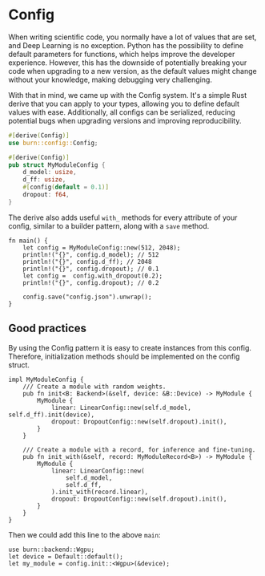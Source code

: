 # Config

When writing scientific code, you normally have a lot of values that are set, and Deep Learning is
no exception. Python has the possibility to define default parameters for functions, which helps
improve the developer experience. However, this has the downside of potentially breaking your code
when upgrading to a new version, as the default values might change without your knowledge, making
debugging very challenging.

With that in mind, we came up with the Config system. It's a simple Rust derive that you can apply
to your types, allowing you to define default values with ease. Additionally, all configs can be
serialized, reducing potential bugs when upgrading versions and improving reproducibility.

```rust , ignore
#[derive(Config)]
use burn::config::Config;

#[derive(Config)]
pub struct MyModuleConfig {
    d_model: usize,
    d_ff: usize,
    #[config(default = 0.1)]
    dropout: f64,
}
```

The derive also adds useful `with_` methods for every attribute of your config, similar to a builder
pattern, along with a `save` method.

```rust, ignore
fn main() {
    let config = MyModuleConfig::new(512, 2048);
    println!("{}", config.d_model); // 512
    println!("{}", config.d_ff); // 2048
    println!("{}", config.dropout); // 0.1
    let config =  config.with_dropout(0.2);
    println!("{}", config.dropout); // 0.2

    config.save("config.json").unwrap();
}
```

## Good practices

By using the Config pattern it is easy to create instances from this
config. Therefore, initialization methods should be implemented on the config struct.

```rust, ignore
impl MyModuleConfig {
    /// Create a module with random weights.
    pub fn init<B: Backend>(&self, device: &B::Device) -> MyModule {
        MyModule {
            linear: LinearConfig::new(self.d_model, self.d_ff).init(device),
            dropout: DropoutConfig::new(self.dropout).init(),
        }
    }

    /// Create a module with a record, for inference and fine-tuning.
    pub fn init_with(&self, record: MyModuleRecord<B>) -> MyModule {
        MyModule {
            linear: LinearConfig::new(
                self.d_model,
                self.d_ff,
            ).init_with(record.linear),
            dropout: DropoutConfig::new(self.dropout).init(),
        }
    }
}
```

Then we could add this line to the above `main`:

```rust, ignore
use burn::backend::Wgpu;
let device = Default::default();
let my_module = config.init::<Wgpu>(&device);
```
